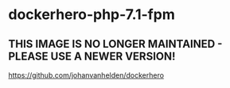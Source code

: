 # dockerhero-php-7.1-fpm

## THIS IMAGE IS NO LONGER MAINTAINED - PLEASE USE A NEWER VERSION!

https://github.com/johanvanhelden/dockerhero
